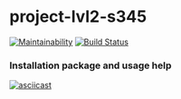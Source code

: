 # project-lvl2-s345
[![Maintainability](https://api.codeclimate.com/v1/badges/7a7e4506f851a29d6fd9/maintainability)](https://codeclimate.com/github/RomanVr/project-lvl2-s345/maintainability) [![Build Status](https://travis-ci.org/RomanVr/project-lvl2-s345.svg?branch=master)](https://travis-ci.org/RomanVr/project-lvl2-s345)

### Installation package and usage help
[![asciicast](https://asciinema.org/a/CHaxAUDKdF68gZrCKiXU0d4i0.png)](https://asciinema.org/a/CHaxAUDKdF68gZrCKiXU0d4i0)
